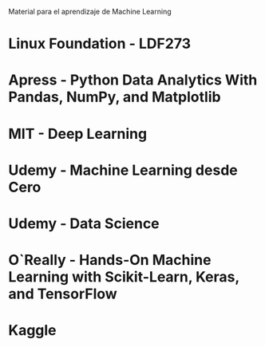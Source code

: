 Material para el aprendizaje de Machine Learning
# Linux Foundation - LDF273
# Apress - Python Data Analytics With Pandas, NumPy, and Matplotlib
# MIT - Deep Learning
# Udemy - Machine Learning desde Cero
# Udemy - Data Science
# O`Really - Hands-On Machine Learning with Scikit-Learn, Keras, and TensorFlow

# Kaggle

